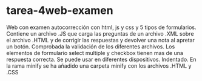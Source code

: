# tarea-4web-examen
Web con examen autocorrección con html, js y css y 5 tipos de formularios.
Contiene un archivo .JS que carga las preguntas de un archivo .XML sobre el archivo .HTML y de corrigir las respuestas y devolver una nota al apretar un botón.
Comprobada la validación de los diferentes archivos.
Los elementos de formulario select multiple y checkbox tienen mas de una respuesta correcta.
Se puede usar en diferentes dispositivos.
Indentado.
En la rama minify se ha añadido una carpeta minify con los archivos .HTML y .CSS
